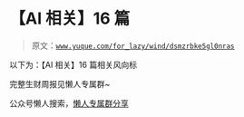 # 【AI 相关】16 篇

> 原文：[`www.yuque.com/for_lazy/wind/dsmzrbke5gl0nras`](https://www.yuque.com/for_lazy/wind/dsmzrbke5gl0nras)

以下为：【AI 相关】16 篇相关风向标

完整生财周报见懒人专属群~

公众号懒人搜索，[懒人专属群分享](https://lazybook.fun/#/blog/group)